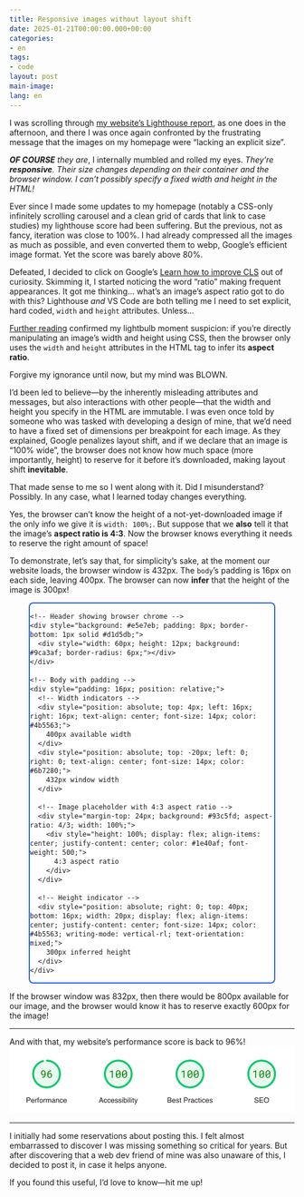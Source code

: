 ```yaml
---
title: Responsive images without layout shift
date: 2025-01-21T00:00:00.000+00:00
categories:
- en
tags:
- code
layout: post
main-image: 
lang: en
---
```


I was scrolling through [my website’s Lighthouse report](https://pagespeed.web.dev/analysis/https-annafilou-com/cmu1d4q0nk?form_factor=desktop), as one does in the afternoon, and there I was once again confronted by the frustrating message that the images on my homepage were “lacking an explicit size”. 

***OF COURSE** they are*, I internally mumbled and rolled my eyes. *They’re **responsive**. Their size changes depending on their container and the browser window. I can’t possibly specify a fixed width and height in the HTML!*

Ever since I made some updates to my homepage (notably a CSS-only infinitely scrolling carousel and a clean grid of cards that link to case studies) my lighthouse score had been suffering. But the previous, not as fancy, iteration was close to 100%. I had already compressed all the images as much as possible, and even converted them to webp, Google’s efficient image format. Yet the score was barely above 80%.

Defeated, I decided to click on Google’s [Learn how to improve CLS](https://web.dev/articles/optimize-cls) out of curiosity. Skimming it, I started noticing the word “ratio” making frequent appearances. It got me thinking… what’s an image’s aspect ratio got to do with this? Lighthouse *and* VS Code are both telling me I need to set explicit, hard coded, `width` and `height` attributes. Unless…

[Further reading](https://blog.logrocket.com/jank-free-page-loading-with-media-aspect-ratios/) confirmed my lightbulb moment suspicion: if you’re directly manipulating an image’s width and height using CSS, then the browser only uses the `width` and `height` attributes in the HTML tag to infer its **aspect ratio**. 

Forgive my ignorance until now, but my mind was BLOWN.

I’d been led to believe—by the inherently misleading attributes and messages, but also interactions with other people—that the width and height you specify in the HTML are immutable. I was even once told by someone who was tasked with developing a design of mine, that we’d need to have a fixed set of dimensions per breakpoint for each image. As they explained, Google penalizes layout shift, and if we declare that an image is “100% wide”, the browser does not know how much space (more importantly, height) to reserve for it before it’s downloaded, making layout shift **inevitable**. 

That made sense to me so I went along with it. Did I misunderstand? Possibly. In any case, what I learned today changes everything.

Yes, the browser can’t know the height of a not-yet-downloaded image if the only info we give it is `width: 100%;`. But suppose that we **also** tell it that the image’s **aspect ratio is 4:3**. Now the browser knows everything it needs to reserve the right amount of space! 

To demonstrate, let’s say that, for simplicity’s sake, at the moment our website loads, the browser window is 432px. The `body`’s padding is 16px on each side, leaving 400px. The browser can now **infer** that the height of the image is 300px!

<div style="font-family: system-ui, -apple-system, sans-serif; max-width: 432px; margin: 0 auto; background: #f5f5f5; border-radius: 8px; overflow: hidden; border: 2px solid #2563eb; background: white; ">
  <!-- Container representing browser window -->

    <!-- Header showing browser chrome -->
    <div style="background: #e5e7eb; padding: 8px; border-bottom: 1px solid #d1d5db;">
      <div style="width: 60px; height: 12px; background: #9ca3af; border-radius: 6px;"></div>
    </div>
    
    <!-- Body with padding -->
    <div style="padding: 16px; position: relative;">
      <!-- Width indicators -->
      <div style="position: absolute; top: 4px; left: 16px; right: 16px; text-align: center; font-size: 14px; color: #4b5563;">
        400px available width
      </div>
      <div style="position: absolute; top: -20px; left: 0; right: 0; text-align: center; font-size: 14px; color: #6b7280;">
        432px window width
      </div>
      
      <!-- Image placeholder with 4:3 aspect ratio -->
      <div style="margin-top: 24px; background: #93c5fd; aspect-ratio: 4/3; width: 100%;">
        <div style="height: 100%; display: flex; align-items: center; justify-content: center; color: #1e40af; font-weight: 500;">
          4:3 aspect ratio
        </div>
      </div>
      
      <!-- Height indicator -->
      <div style="position: absolute; right: 0; top: 40px; bottom: 16px; width: 20px; display: flex; align-items: center; justify-content: center; font-size: 14px; color: #4b5563; writing-mode: vertical-rl; text-orientation: mixed;">
        300px inferred height
      </div>
    </div>
</div>

If the browser window was 832px, then there would be 800px available for our image, and the browser would know it has to reserve exactly 600px for the image!

---

And with that, my website’s performance score is back to 96%! 
![](/uploads/lighthouse-2025-01-21.webp)

---

I initially had some reservations about posting this. I felt almost embarrassed to discover I was missing something so critical for years. But after discovering that a web dev friend of mine was also unaware of this, I decided to post it, in case it helps anyone. 

If you found this useful, I’d love to know—hit me up!